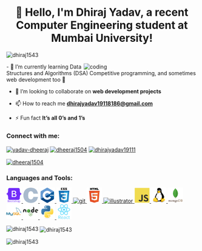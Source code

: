 <h1 align="center">👋 Hello, I'm Dhiraj Yadav, a recent Computer Engineering student at Mumbai University!</h1>
<p align="left"> <img src="https://komarev.com/ghpvc/?username=dhiraj1543&label=Profile%20views&color=0e75b6&style=flat" alt="dhiraj1543" /> </p>
<img align ="right" width=300 alt="coding" src="https://miro.medium.com/v2/resize:fit:828/format:webp/1*1Xm4NjD-yZ0NF8rOhw1dsw.gif">
- 🌱 I’m currently learning Data Structures and Algorithms (DSA)
Competitive programming, and sometimes web development too 🌊

- 👯 I’m looking to collaborate on **web development projects**

- 📫 How to reach me **dhirajyadav19118186@gmail.com**

- ⚡ Fun fact **It’s all 0’s and 1’s**

<h3 align="left">Connect with me:</h3>
<p align="left">
<a href="https://linkedin.com/in/yadav-dheeraj" target="blank"><img align="center" src="https://raw.githubusercontent.com/rahuldkjain/github-profile-readme-generator/master/src/images/icons/Social/linked-in-alt.svg" alt="yadav-dheeraj" height="30" width="40" /></a>
<!-- </p> -->
<a href="https://www.codechef.com/users/dheeraj1504" target="blank"><img align="center" src="https://cdn.jsdelivr.net/npm/simple-icons@3.1.0/icons/codechef.svg" alt="dheeraj1504" height="30" width="40" /></a>
<a href="https://www.hackerrank.com/dhirajyadav19111" target="blank"><img align="center" src="https://raw.githubusercontent.com/rahuldkjain/github-profile-readme-generator/master/src/images/icons/Social/hackerrank.svg" alt="dhirajyadav19111" height="30" width="40" /></a>
<!-- <a href="https://codeforces.com/profile/dhirajyadav19118186" target="blank"><img align="center" src="https://raw.githubusercontent.com/rahuldkjain/github-profile-readme-generator/master/src/images/icons/Social/codeforces.svg" alt="dhirajyadav19118186@gamil.com" height="30" width="40" /></a> -->
  
<a href="https://auth.geeksforgeeks.org/user/dheeraj1504" target="blank"><img align="center" src="https://raw.githubusercontent.com/rahuldkjain/github-profile-readme-generator/master/src/images/icons/Social/geeks-for-geeks.svg" alt="dheeraj1504" height="30" width="40" /></a>
</p>

<h3 align="left">Languages and Tools:</h3>
<p align="left"> <a href="https://getbootstrap.com" target="_blank" rel="noreferrer"> <img src="https://raw.githubusercontent.com/devicons/devicon/master/icons/bootstrap/bootstrap-plain-wordmark.svg" alt="bootstrap" width="40" height="40"/> </a> <a href="https://www.cprogramming.com/" target="_blank" rel="noreferrer"> <img src="https://raw.githubusercontent.com/devicons/devicon/master/icons/c/c-original.svg" alt="c" width="40" height="40"/> </a> <a href="https://www.w3schools.com/cpp/" target="_blank" rel="noreferrer"> <img src="https://raw.githubusercontent.com/devicons/devicon/master/icons/cplusplus/cplusplus-original.svg" alt="cplusplus" width="40" height="40"/> </a> <a href="https://www.w3schools.com/css/" target="_blank" rel="noreferrer"> <img src="https://raw.githubusercontent.com/devicons/devicon/master/icons/css3/css3-original-wordmark.svg" alt="css3" width="40" height="40"/> </a> <a href="https://git-scm.com/" target="_blank" rel="noreferrer"> <img src="https://www.vectorlogo.zone/logos/git-scm/git-scm-icon.svg" alt="git" width="40" height="40"/> </a> <a href="https://www.w3.org/html/" target="_blank" rel="noreferrer"> <img src="https://raw.githubusercontent.com/devicons/devicon/master/icons/html5/html5-original-wordmark.svg" alt="html5" width="40" height="40"/> </a> <a href="https://www.adobe.com/in/products/illustrator.html" target="_blank" rel="noreferrer"> <img src="https://www.vectorlogo.zone/logos/adobe_illustrator/adobe_illustrator-icon.svg" alt="illustrator" width="40" height="40"/> </a> <a href="https://developer.mozilla.org/en-US/docs/Web/JavaScript" target="_blank" rel="noreferrer"> <img src="https://raw.githubusercontent.com/devicons/devicon/master/icons/javascript/javascript-original.svg" alt="javascript" width="40" height="40"/> </a> <a href="https://www.linux.org/" target="_blank" rel="noreferrer"> <img src="https://raw.githubusercontent.com/devicons/devicon/master/icons/linux/linux-original.svg" alt="linux" width="40" height="40"/> </a> <a href="https://www.mongodb.com/" target="_blank" rel="noreferrer"> <img src="https://raw.githubusercontent.com/devicons/devicon/master/icons/mongodb/mongodb-original-wordmark.svg" alt="mongodb" width="40" height="40"/> </a> <a href="https://www.mysql.com/" target="_blank" rel="noreferrer"> <img src="https://raw.githubusercontent.com/devicons/devicon/master/icons/mysql/mysql-original-wordmark.svg" alt="mysql" width="40" height="40"/> </a> <a href="https://nodejs.org" target="_blank" rel="noreferrer"> <img src="https://raw.githubusercontent.com/devicons/devicon/master/icons/nodejs/nodejs-original-wordmark.svg" alt="nodejs" width="40" height="40"/> </a> <a href="https://www.python.org" target="_blank" rel="noreferrer"> <img src="https://raw.githubusercontent.com/devicons/devicon/master/icons/python/python-original.svg" alt="python" width="40" height="40"/> </a> <a href="https://reactjs.org/" target="_blank" rel="noreferrer"> <img src="https://raw.githubusercontent.com/devicons/devicon/master/icons/react/react-original-wordmark.svg" alt="react" width="40" height="40"/> </a> </p>

<p><img align="left" src="https://github-readme-stats.vercel.app/api/top-langs?username=dhiraj1543&show_icons=true&locale=en&layout=compact" alt="dhiraj1543" /></p>

<p>&nbsp;<img align="center" src="https://github-readme-stats.vercel.app/api?username=dhiraj1543&show_icons=true&locale=en" alt="dhiraj1543" /></p>

<p><img align="center" src="https://github-readme-streak-stats.herokuapp.com/?user=dhiraj1543&" alt="dhiraj1543" /></p>

